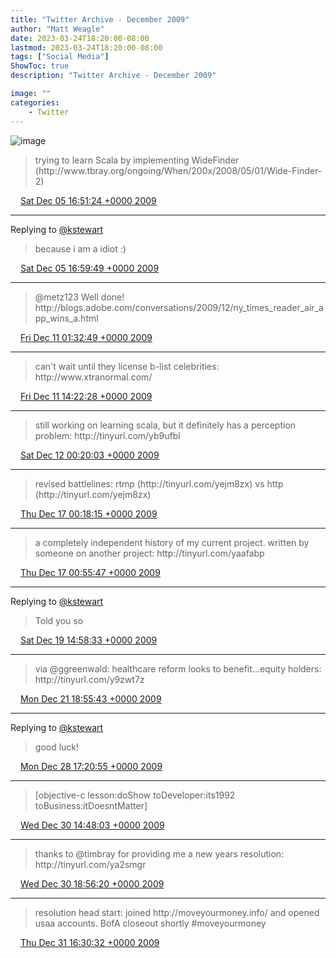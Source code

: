```yaml
---
title: "Twitter Archive - December 2009"
author: "Matt Weagle"
date: 2023-03-24T18:20:00-08:00
lastmod: 2023-03-24T18:20:00-08:00
tags: ["Social Media"]
ShowToc: true
description: "Twitter Archive - December 2009"

image: ""
categories: 
    - Twitter
---
```

![image](/sadtwitterbird3.jpg)

> trying to learn Scala by implementing WideFinder \(http://www\.tbray\.org/ongoing/When/200x/2008/05/01/Wide\-Finder\-2\)

<img src="./media/tweet.ico" width="12" /> [Sat Dec 05 16:51:24 +0000 2009](https://twitter.com/mweagle/status/6373471700)

----

Replying to [@kstewart](https://twitter.com/kstewart/status/6373514639)

> because i am a idiot :\)

<img src="./media/tweet.ico" width="12" /> [Sat Dec 05 16:59:49 +0000 2009](https://twitter.com/mweagle/status/6373670721)

----

> @metz123 Well done\! http://blogs\.adobe\.com/conversations/2009/12/ny\_times\_reader\_air\_app\_wins\_a\.html

<img src="./media/tweet.ico" width="12" /> [Fri Dec 11 01:32:49 +0000 2009](https://twitter.com/mweagle/status/6551259858)

----

> can't wait until they license b\-list celebrities: http://www\.xtranormal\.com/

<img src="./media/tweet.ico" width="12" /> [Fri Dec 11 14:22:28 +0000 2009](https://twitter.com/mweagle/status/6567612488)

----

> still working on learning scala, but it definitely has a perception problem: http://tinyurl\.com/yb9ufbl

<img src="./media/tweet.ico" width="12" /> [Sat Dec 12 00:20:03 +0000 2009](https://twitter.com/mweagle/status/6583862398)

----

> revised battlelines: rtmp \(http://tinyurl\.com/yejm8zx\) vs http \(http://tinyurl\.com/yejm8zx\)

<img src="./media/tweet.ico" width="12" /> [Thu Dec 17 00:18:15 +0000 2009](https://twitter.com/mweagle/status/6747314399)

----

> a completely independent history of my current project\.  written by someone on another project: http://tinyurl\.com/yaafabp

<img src="./media/tweet.ico" width="12" /> [Thu Dec 17 00:55:47 +0000 2009](https://twitter.com/mweagle/status/6748382420)

----

Replying to [@kstewart](https://twitter.com/kstewart/status/6821923512)

> Told you so

<img src="./media/tweet.ico" width="12" /> [Sat Dec 19 14:58:33 +0000 2009](https://twitter.com/mweagle/status/6830584838)

----

> via @ggreenwald: healthcare reform looks to benefit\.\.\.equity holders: http://tinyurl\.com/y9zwt7z

<img src="./media/tweet.ico" width="12" /> [Mon Dec 21 18:55:43 +0000 2009](https://twitter.com/mweagle/status/6901974224)

----

Replying to [@kstewart](https://twitter.com/kstewart/status/7127031304)

> good luck\!

<img src="./media/tweet.ico" width="12" /> [Mon Dec 28 17:20:55 +0000 2009](https://twitter.com/mweagle/status/7128536241)

----

> \[objective\-c lesson:doShow toDeveloper:its1992 toBusiness:itDoesntMatter\]

<img src="./media/tweet.ico" width="12" /> [Wed Dec 30 14:48:03 +0000 2009](https://twitter.com/mweagle/status/7197578423)

----

> thanks to @timbray for providing me a new years resolution: http://tinyurl\.com/ya2smgr

<img src="./media/tweet.ico" width="12" /> [Wed Dec 30 18:56:20 +0000 2009](https://twitter.com/mweagle/status/7205011648)

----

> resolution head start: joined http://moveyourmoney\.info/  and opened usaa accounts\.  BofA closeout shortly \#moveyourmoney

<img src="./media/tweet.ico" width="12" /> [Thu Dec 31 16:30:32 +0000 2009](https://twitter.com/mweagle/status/7239061109)